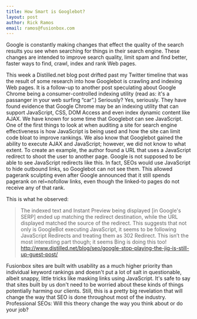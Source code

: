 ```yaml
---
title: How Smart is Googlebot?
layout: post
author: Rick Ramos
email: ramos@fusionbox.com
---
```


Google is constantly making changes that effect the quality of the search results you see when searching for things in their search engine. These changes are intended to improve search quality, limit spam and find better, faster ways to find, crawl, index and rank Web pages.

This week a Distilled.net blog post drifted past my Twitter timeline that was the result of some research into how Googlebot is crawling and indexing Web pages. It is a follow-up to another post speculating about Google Chrome being a consumer-controlled indexing utility (read as: it's a passanger in your web surfing “car”.) Seriously? Yes, seriously. They have found evidence that Google Chrome may be an indexing utility that can support JavaScript, CSS, DOM Access and even index dynamic content like AJAX.
We have known for some time that Googlebot can see JavaScript. One of the first things to look at when auditing a site for search engine effectiveness is how JavaScript is being used and how the site can limit code bloat to improve rankings. We also know that Googlebot gained the ability to execute AJAX and JavaScript; however, we did not know to what extent.
To create an example, the author found a URL that uses a JavaScript redirect to shoot the user to another page. Google is not supposed to be able to see JavaScript redirects like this. In fact, SEOs would use JavaScript to hide outbound links, so Googlebot can not see them. This allowed pagerank sculpting even after Google announced that it still spends pagerank on rel=nofollow links, even though the linked-to pages do not receive any of that rank. 

This is what he observed:
>The indexed text and Instant Preview being displayed \[in Google's SERP\] ended up matching the redirect destination, while the URL displayed matched the source of the redirect.
>This suggests that not only is GoogleBot executing JavaScript, it seems to be following JavaScript Redirects and treating them as 302 Redirect. This isn’t the most interesting part though; it seems Bing is doing this too!
>http://www.distilled.net/blog/seo/google-stop-playing-the-jig-is-still-up-guest-post/

Fusionbox sites are built with usability as a much higher priority than individual keyword rankings and doesn't put a lot of salt in questionable, albeit snappy, little tricks like masking links using JavaScript. 
It's safe to say that sites built by us don't need to be worried about these kinds of things potentially harming our clients. Still, this is a pretty big revelation that will change the way that SEO is done throughout most of the industry.
Professional SEOs: Will this theory change the way you think about or do your job?
